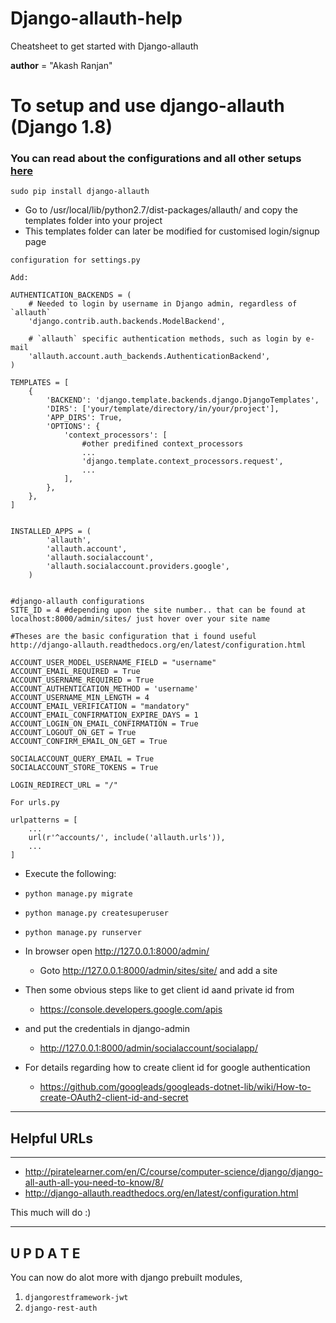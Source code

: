 # Django-allauth-help
Cheatsheet to get started with Django-allauth

__author__ = "Akash Ranjan"

# To setup and use django-allauth (Django 1.8)

### You can read about the configurations and all other setups [here](http://django-allauth.readthedocs.org/en/latest/installation.html)

`sudo pip install django-allauth`

* Go to /usr/local/lib/python2.7/dist-packages/allauth/ and copy the templates folder into your project
* This templates folder can later be modified for customised login/signup page

`configuration for settings.py`
	
	Add:

	AUTHENTICATION_BACKENDS = (
	    # Needed to login by username in Django admin, regardless of `allauth`
	    'django.contrib.auth.backends.ModelBackend',

	    # `allauth` specific authentication methods, such as login by e-mail
	    'allauth.account.auth_backends.AuthenticationBackend',
	)

	TEMPLATES = [
	    {
	        'BACKEND': 'django.template.backends.django.DjangoTemplates',
	        'DIRS': ['your/template/directory/in/your/project'],
	        'APP_DIRS': True,
	        'OPTIONS': {
	            'context_processors': [
	                #other predifined context_processors
	                ...
	                'django.template.context_processors.request',
	                ...
	            ],
	        },
	    },
	]


	INSTALLED_APPS = (
			'allauth',
			'allauth.account',
	 		'allauth.socialaccount',
			'allauth.socialaccount.providers.google',
		)


	#django-allauth configurations
	SITE_ID = 4 #depending upon the site number.. that can be found at localhost:8000/admin/sites/ just hover over your site name
	
	#Theses are the basic configuration that i found useful
	http://django-allauth.readthedocs.org/en/latest/configuration.html

	ACCOUNT_USER_MODEL_USERNAME_FIELD = "username"
	ACCOUNT_EMAIL_REQUIRED = True
	ACCOUNT_USERNAME_REQUIRED = True
	ACCOUNT_AUTHENTICATION_METHOD = 'username'
	ACCOUNT_USERNAME_MIN_LENGTH = 4
	ACCOUNT_EMAIL_VERIFICATION = "mandatory"
	ACCOUNT_EMAIL_CONFIRMATION_EXPIRE_DAYS = 1
	ACCOUNT_LOGIN_ON_EMAIL_CONFIRMATION = True
	ACCOUNT_LOGOUT_ON_GET = True
	ACCOUNT_CONFIRM_EMAIL_ON_GET = True

	SOCIALACCOUNT_QUERY_EMAIL = True
	SOCIALACCOUNT_STORE_TOKENS = True

	LOGIN_REDIRECT_URL = "/"


`For urls.py`

	urlpatterns = [
	    ...
	    url(r'^accounts/', include('allauth.urls')),
	    ...
	]


* Execute the following:
 * `python manage.py migrate`

 * `python manage.py createsuperuser`

 * `python manage.py runserver`


* In browser open http://127.0.0.1:8000/admin/
	
	* Goto http://127.0.0.1:8000/admin/sites/site/ and add a site

* Then some obvious steps like to get client id aand private id from 
	* https://console.developers.google.com/apis

* and put the credentials in django-admin
	* http://127.0.0.1:8000/admin/socialaccount/socialapp/


* For details regarding how to create client id for google authentication
	* https://github.com/googleads/googleads-dotnet-lib/wiki/How-to-create-OAuth2-client-id-and-secret



----------------------------------------------------------------------
## Helpful URLs
----------------------------------------------------------------------
* http://piratelearner.com/en/C/course/computer-science/django/django-all-auth-all-you-need-to-know/8/
* http://django-allauth.readthedocs.org/en/latest/configuration.html


This much will do :)

--------------
U P D A T E
--------------

You can now do alot more with django prebuilt modules,

1. `djangorestframework-jwt`
2. `django-rest-auth`
